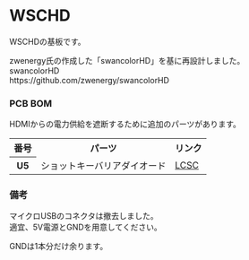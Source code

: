 # WSCHD
WSCHDの基板です。
<p>
zwenergy氏の作成した「swancolorHD」を基に再設計しました。<br>
swancolorHD<br>
https://github.com/zwenergy/swancolorHD
</p>

<h3>PCB BOM</h3>
<p>
  HDMIからの電力供給を遮断するために追加のパーツがあります。
</p>
<table>
  <tr>
    <th>番号</th>
    <th>パーツ</th>
    <th>リンク</th>
  </tr>
  <tr>
    <th>U5</th>
    <td>ショットキーバリアダイオード</td>
    <td><a href="https://www.lcsc.com/product-detail/Schottky-Diodes_JSMSEMI-1N5819W_C963381.html">LCSC</a></td>
  </tr>
</table>

<h3>備考</h3>
<p>
  マイクロUSBのコネクタは撤去しました。<br>
  適宜、5V電源とGNDを用意してください。
</p>
<p>
  GNDは1本分だけ余ります。
</p>
